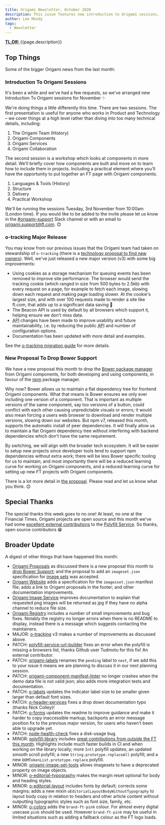 ```yaml
---
title: Origami Newsletter, October 2020
description: This issue features new introduction to Origami sessions, an o-tracking major, and a proposal to drop Bower support.
author: Lee Moody
tags:
  - Newsletter
---
```


<abbr title="Too long; didn't read">
	<strong>
	TL;DR:
	</strong>
</abbr> {{page.description}}

## Top Things

Some of the bigger Origami news from the last month:

### Introduction To Origami Sessions

It's been a while and we've had a few requests, so we've arranged new Introduction To Origami sessions for November ✨

We're doing things a little differently this time. There are two sessions. The first presentation is useful for anyone who works in Product and Technology – we cover things at a high level rather than diving into too many technical details, including:
1. The Origami Team (History)
2. Origami Components
3. Origami Services
4. Origami Collaboration

The second session is a workshop which looks at components in more detail. We’ll briefly cover how components are built and move on to learn how to include them in projects. Including a practical element where you’ll have the opportunity to put together an FT page with Origami components.
1. Languages & Tools (History)
2. Structure
3. Delivery
4. Practical Workshop

We'll be running the sessions Tuesday, 3rd November from 10:00am (London time). If you would like to be added to the invite please let us know in the [#origami-support](https://financialtimes.slack.com/messages/origami-support) Slack channel or with an email to origami.support@ft.com. 😊

### o-tracking Major Release

You may know from our previous issues that the Origami team had taken on stewardship of `o-tracking` (there is a [technology proposal to find new owners](https://github.com/Financial-Times/technology-proposals/issues/51)). Well, we've just released a new major version (v3) with some big improvements:
-  Using cookies as a storage mechanism for queuing events has been removed to improve site performance. The browser would send the tracking cookie (which ranged in size from 500 bytes to 2.5kb) with every request on a page, for example to fetch each image, slowing down each request and making page loading slower. At the cookie's largest size, and with over 100 requests made to render a site like ft.com, that adds up to a significant data saving 🎉
- The Beacon API is used by default by all browsers which support it, helping ensure we don't miss data.
- <abbr title="Application programming interface">API</abbr> changes have been made to improve usability and future maintainability, i.e. by reducing the public <abbr title="Application programming interface">API</abbr> and number of configuration options.
- Documentation has been updated with more detail and examples.

See the [o-tracking migration guide](https://github.com/Financial-Times/o-tracking/blob/master/MIGRATION.md#migrating-from-v2-to-v3) for more details.

### New Proposal To Drop Bower Support

We have a new proposal this month to drop the [Bower package manager](https://bower.io/) from Origami components, for both developing and using components, in favour of the [npm](https://www.npmjs.com/) package manager.

Why now? Bower allows us to maintain a flat dependency tree for frontend Origami components. What that means is Bower ensures we only ever including one version of a component. That is important as multiple versions of the same component, say too versions of a button, could conflict with each other causing unpredictable visuals or errors; it would also mean forcing a users web browser to download and render multiple versions, slowing down our websites. But npm v7, released this month, supports the automatic install of peer dependencies. It will finally allow us to maintain a flat Origami dependency tree without interfering with backend dependencies which don't have the same requirement.

By switching, we will align with the broader tech ecosystem. It will be easier to setup new projects since developer tools tend to support npm dependencies without extra work; there will be less Bower specific tooling for us to maintain; and most importantly there will be a reduced learning curve for working on Origami components, and a reduced learning curve for setting up new FT projects with Origami components.

There is a lot more detail in [the proposal](https://github.com/Financial-Times/origami/pull/86). Please read and let us know what you think. 😊

## Special Thanks

The special thanks this week goes to no one! At least, no one at the Financial Times. Origami projects are open source and this month we've had some [excellent external contributions](https://github.com/Financial-Times/polyfill-library/pulse) to the [Polyfill Service](https://origami.ft.com/docs/services/#polyfill-io). So thanks, open source contributors 😁

## Broader Update

A digest of other things that have happened this month:

- [Origami Proposals](https://github.com/Financial-Times/origami) as discussed there is a new proposal this month to [drop Bower Support](https://github.com/Financial-Times/origami/pull/86); and the proposal to add an `imageset.json` specification for [image sets](https://registry.origami.ft.com/components?imageset=true&active=true&maintained=true) was accepted.
- [Origami Website](https://github.com/Financial-Times/origami-website) adds a specification for the `imagesset.json` manifest file; adds a link to Origami proposals in the footer; and other documentation improvements.
- [Origami Image Service](https://github.com/Financial-Times/origami-image-service) improves documentation to explain that requested png images will be returned as jpg if they have no alpha channel to reduce file size.
- [Origami Registry](https://github.com/Financial-Times/origami-registry-ui) includes a number of small improvements and bug fixes. Notably the registry no longer errors when there is no README to display, instead there is a message which suggests contacting the maintainers.
- MAJOR: [o-tracking](https://github.com/Financial-Times/o-tracking) v3 makes a number of improvements as discussed above.
- PATCH: [polyfill-service-url-builder](https://github.com/Financial-Times/polyfill-service-url-builder) fixes an error when the polyfill is missing a browsers list, thanks Github user Tudmotu for this fix! An external contributor.
- PATCH: [origami-labels](https://github.com/Financial-Times/origami-labels) renames the `pending` label to `next`, if we add this to your issue it means we are planning to discuss it in our next planning session.
- PATCH: [origami-component-manifest-linter](https://github.com/Financial-Times/origami-component-manifest-linter) no longer crashes when the demo data file is not valid json; also adds more integration tests and documentation.
- PATCH: [o-labels](https://github.com/Financial-Times/o-labels) updates the indicator label size to be smaller given larger than default font sizes.
- PATCH: [o-header-services](https://github.com/Financial-Times/o-header-services) fixes a drop down documentation typo (thanks Nick Colley)!
- PATCH: [o-forms](https://github.com/Financial-Times/o-forms) updates the readme to improve guidance and make it harder to copy inaccessible markup; backports an error message position fix to the previous major version, for users who haven't been able to upgrade yet.
- PATCH: [node-health-check](https://github.com/Financial-Times/node-health-check) fixes a disk-usage bug.
- MINOR: [polyfill-library](https://github.com/Financial-Times/polyfill-library) includes [great contributions from outside the FT this month](https://github.com/Financial-Times/polyfill-library/pulse). Highlights include much faster builds in CI and when working on the library locally; more `Intl` polyfill updates; an updated smooth scroll polyfill; a new `String.prototype.replaceAll` polyfill; and a new `DOMTokenList.prototype.replace` polyfill.
- MINOR: [origami-image-set-tools](https://github.com/Financial-Times/origami-image-set-tools) allows imagesets to have a deprecated property on image objects.
- MINOR: [o-editorial-typography](https://github.com/Financial-Times/o-editorial-typography) makes the margin reset optional for body and heading styles.
- MINOR: [o-editorial-layout](https://github.com/Financial-Times/o-editorial-layout) includes fonts by default; corrects some margins; adds a new mixin `oEditorialLayoutBodyWithoutTypography` to layout body copy in relation to headers and other article content without outputting typographic styles such as font size, family, etc.
- MINOR: [o-colors](https://github.com/Financial-Times/o-colors) adds the `brand-ft-pink` colour. For almost every digital usecase `pink` should be used. However `brand-ft-pink` may be useful in limited situations such as adding a fallback colour as the FT logo loads.
